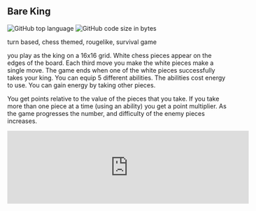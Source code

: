 ## Bare King
![GitHub top language](https://img.shields.io/github/languages/top/ollielynas/Chess)
![GitHub code size in bytes](https://img.shields.io/github/languages/code-size/ollielynas/Chess)
<!-- STAR ICON -->

<!-- META A turn based, chess themed, rougelike, survival game made with rust META -->
turn based, chess themed, rougelike, survival game

you play as the king on a 16x16 grid. White chess pieces appear on the edges of the board. Each third move you make the white pieces make a single move. The game ends when one of the white pieces successfully takes your king. 
You can equip 5 different abilities. The abilities cost energy to use. You can gain energy by taking other pieces. 

You get points relative to the value of the pieces that you take. If you take more than one piece at a time (using an ability) you get a point multiplier. As the game progresses the number, and difficulty of the enemy pieces increases. 

<iframe frameborder="0" src="https://itch.io/embed/1964289?linkback=true&amp;border_color=4f3f3f" width="552" height="167"><a href="https://ollie-lynas.itch.io/bare-king">Bare King by Ollie lynas</a></iframe>
<!-- LAST EDITED 1700395681 LAST EDITED-->